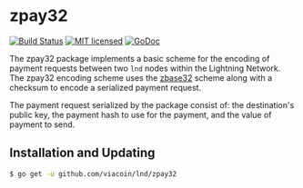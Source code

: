 zpay32
=======

[![Build Status](http://img.shields.io/travis/viacoin/lnd.svg)](https://travis-ci.org/viacoin/lnd) 
[![MIT licensed](https://img.shields.io/badge/license-MIT-blue.svg)](https://github.com/viacoin/lnd/blob/master/LICENSE)
[![GoDoc](https://img.shields.io/badge/godoc-reference-blue.svg)](http://godoc.org/github.com/viacoin/lnd/zpay32)

The zpay32 package implements a basic scheme for the encoding of payment
requests between two `lnd` nodes within the Lightning Network. The zpay32
encoding scheme uses the
[zbase32](https://philzimmermann.com/docs/human-oriented-base-32-encoding.txt)
scheme along with a checksum to encode a serialized payment request.

The payment request serialized by the package consist of: the destination's
public key, the payment hash to use for the payment, and the value of payment
to send.

## Installation and Updating

```bash
$ go get -u github.com/viacoin/lnd/zpay32
```
